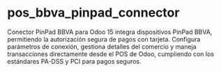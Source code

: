 # pos_bbva_pinpad_connector
Conector PinPad BBVA para Odoo 15 integra dispositivos PinPad BBVA, permitiendo la autorización segura de pagos con tarjeta. Configura parámetros de conexión, gestiona detalles del comercio y maneja transacciones directamente desde el POS de Odoo, cumpliendo con los estándares PA-DSS y PCI para pagos seguros.
